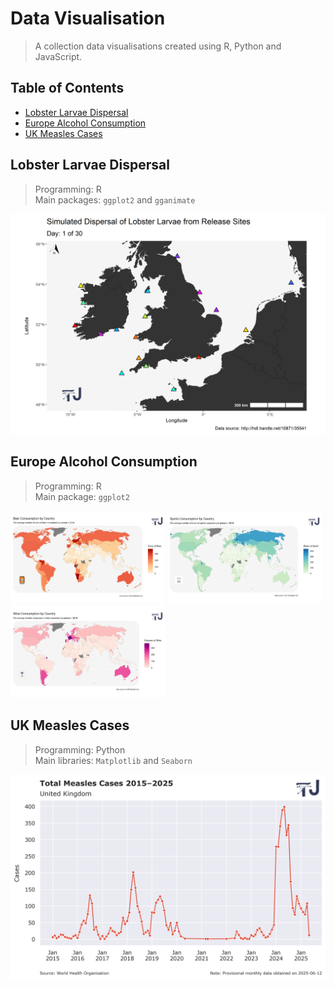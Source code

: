 # Data Visualisation

> A collection data visualisations created using R, Python and JavaScript.

## Table of Contents

- [Lobster Larvae Dispersal](#lobster-dispersal)
- [Europe Alcohol Consumption](#alcohol-consumption)
- [UK Measles Cases](#measles-cases)

## Lobster Larvae Dispersal

> Programming: R  
> Main packages: `ggplot2` and `gganimate`

<img src="Lobster-Larvae-Dispersal/Dispersal.gif"/>

## Europe Alcohol Consumption

> Programming: R  
> Main package: `ggplot2`

<img src="Alcohol-Consumption/Graphic_beer.png" width="49%" />
<img src="Alcohol-Consumption/Graphic_spirits.png" width="49%" />
<img src="Alcohol-Consumption/Graphic_wine.png" width="49%" />

## UK Measles Cases

> Programming: Python  
> Main libraries: `Matplotlib` and `Seaborn`

<img src="Measles-Cases/Measles_cases_uk.png" />

